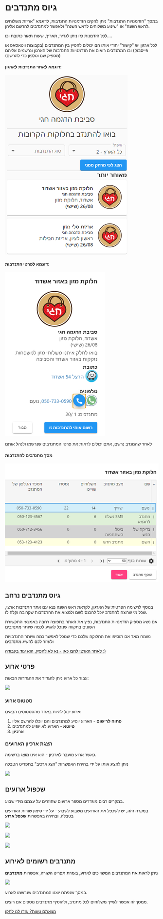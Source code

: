 # גיוס מתנדבים
במסך "הזדמנויות התנדבות" ניתן להקים הזדמנויות התנדבות, לדוגמא "אריזת משלוחים לראש השנה" או "שינוע משלוחים לראש השנה" ולאפשר למתנדבים להרשם אליהן.

לכל הזדמנות כזו ניתן לגדיר, תאריך, שעות תאור כתובת וכו.... 

לכל ארגון יש "קישור" יחודי אותו הם יכולים להפיץ בין המתנדבים (בקבוצות ווטאסאפ או פייסבוק) ובו המתנדבים רואים את הזדמנויות התנדבות של הארגון ונרשמים אליהם (מספיק שם וטלפון כדי להרשם)

#### דוגמא לאתר התנדבות לארגון:
![](./2021-08-01_18h23_04.png)

#### דוגמא לפרטי התנדבות:
![](./2021-08-01_18h25_39.png)


לאחר שהמנדב נרשם, אתם יכולים לראות את פרטי המתנדבים שנרשמו ולנהל אותם

#### מסך מתנדבים להתנדבות
![](./2021-08-01_18h30_50.png)


## גיוס מתנדבים נרחב
בנוסף לרשימה הפרטית של הארגון, לקראת ראש השנה נצא עם אתר התנדבות ארצי, שכל מי שרוצה להתנדב יוכל להכנס לשם ולמצוא את ההתנדבות שקרובה וקלה לו.

אם נשיג מספיק הזדמנויות התנדבות, נפיץ את האתר בתפוצה רחבה באמצעי התקשורת השונים בתקווה שנוכל להגיע לכמה שיותר מתנדבים

נשמח מאד אם תוסיפו את החלוקה שלכם כדי שנוכל לאפשר כמה שיותר התנדבויות ולעזור לכם להשיג מתנדבים

[לאתר הארצי לחצו כאן - נא לא להפיץ, הוא עוד בעבודה :)](https://salmaz.herokuapp.com/guest/login)


## פרטי ארוע
עבור כל ארוע ניתן להגדיר את ההגדרות הבאות:

![](./2020-10-07_15h55_38.png)

### סטטוס ארוע
ארוע יכול להיות באחד מהסטטוסים הבאים:
1. **פתוח לרישום** - הארוע יופיע למתנדבים והם יוכלו להרשם אליו
2. **טיוטא** - הארוע לא יופיע למתנדבים
3. **ארכיון** 

### הצגת ארכיון הארועים
כאשר ארוע מועבר לארכיון - הוא אינו מוצג ברשימה.

ניתן להציג אותו על ידי בחירת האפשרות "הצג ארכיב" בתפריט הטבלה 

![](./2020-10-07_15h59_34.png)

## שכפול ארועים
במקרים רבים מוגדרים מספר ארועים שחוזרים על עצמם מידי שבוע.

במקרה הזה, יש לשכפל את הארועים משבוע לשבוע - על ידי סימון שורות הארועים בטבלה, ובחירה באפשרות  **שכפל ארוע**

![](./2020-10-07_16h00_52.png)

![](./2020-10-07_16h01_09.png)

![](./2020-10-07_16h01_47.png)

## מתנדבים רשומים לאירוע
ניתן לראות את המתנדבים המשוייכים לארוע, בעזרת תפריט השורה, אפשרות **מתנדבים**

![](./2020-10-07_16h02_59.png)

במסך שנפתח יוצגו המתנדבים שנרשמו לארוע.

ממסך זה אפשר לשייך משלוחים לכל מתנדב, ולהוסיף מתנדבים נוספים אם רוצים.

[מצאתם טעות? עזרו לנו לתקן](https://github.com/noam-honig/food-basket-delivery/tree/master/docs/guide/events.md)